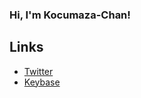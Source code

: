 ### Hi, I'm Kocumaza-Chan!

## Links

- <a href='https://twitter.com/kocumaza'>Twitter</a>
- <a href='https://keybase.io/kocumaza'>Keybase</a>
